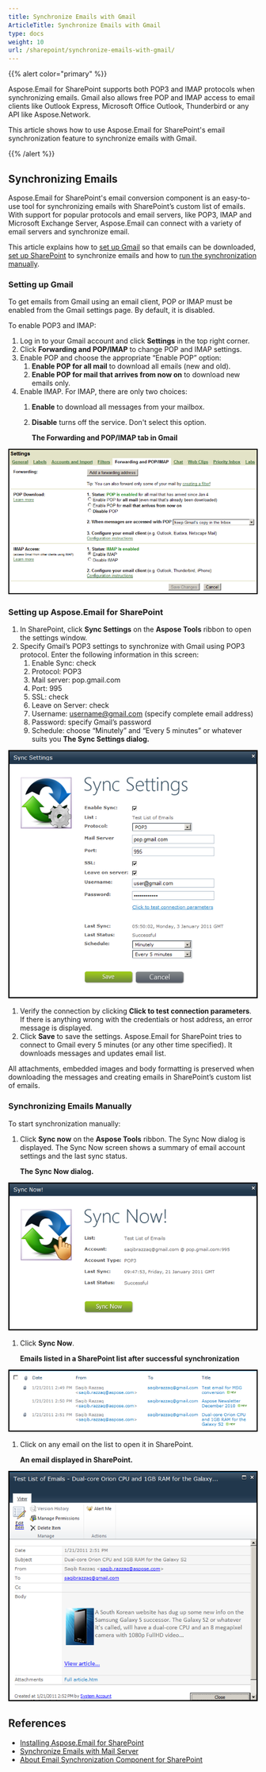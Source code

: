 ```yaml
---
title: Synchronize Emails with Gmail
ArticleTitle: Synchronize Emails with Gmail
type: docs
weight: 10
url: /sharepoint/synchronize-emails-with-gmail/
---
```



{{% alert color="primary" %}} 

Aspose.Email for SharePoint supports both POP3 and IMAP protocols when synchronizing emails. Gmail also allows free POP and IMAP access to email clients like Outlook Express, Microsoft Office Outlook, Thunderbird or any API like Aspose.Network. 

This article shows how to use Aspose.Email for SharePoint's email synchronization feature to synchronize emails with Gmail.

{{% /alert %}} 
## **Synchronizing Emails**
Aspose.Email for SharePoint's email conversion component is an easy-to-use tool for synchronizing emails with SharePoint’s custom list of emails. With support for popular protocols and email servers, like POP3, IMAP and Microsoft Exchange Server, Aspose.Email can connect with a variety of email servers and synchronize email. 

This article explains how to [set up Gmail](/email/sharepoint/synchronize-emails-with-gmail/) so that emails can be downloaded, [set up SharePoint](/email/sharepoint/synchronize-emails-with-gmail/) to synchronize emails and how to [run the synchronization manually](/email/sharepoint/synchronize-emails-with-gmail/).
### **Setting up Gmail**
To get emails from Gmail using an email client, POP or IMAP must be enabled from the Gmail settings page. By default, it is disabled.

To enable POP3 and IMAP:

1. Log in to your Gmail account and click **Settings** in the top right corner.
1. Click **Forwarding and POP/IMAP** to change POP and IMAP settings.
1. Enable POP and choose the appropriate “Enable POP” option: 
   1. **Enable POP for all mail** to download all emails (new and old).
   1. **Enable POP for mail that arrives from now on** to download new emails only.
1. Enable IMAP. 
   For IMAP, there are only two choices: 
   1. **Enable** to download all messages from your mailbox.
   1. **Disable** turns off the service. Don't select this option. 

      **The Forwarding and POP/IMAP tab in Gmail** 

![todo:image_alt_text](synchronize-emails-with-gmail_1.png)



### **Setting up Aspose.Email for SharePoint**
1. In SharePoint, click **Sync Settings** on the **Aspose Tools** ribbon to open the settings window.
1. Specify Gmail’s POP3 settings to synchronize with Gmail using POP3 protocol. Enter the following information in this screen: 
   1. Enable Sync: check
   1. Protocol: POP3
   1. Mail server: pop.gmail.com
   1. Port: 995
   1. SSL: check
   1. Leave on Server: check
   1. Username: username@gmail.com (specify complete email address)
   1. Password: specify Gmail’s password
   1. Schedule: choose “Minutely” and “Every 5 minutes” or whatever suits you 
      **The Sync Settings dialog.** 

![todo:image_alt_text](synchronize-emails-with-gmail_2.png)




1. Verify the connection by clicking **Click to test connection parameters**. If there is anything wrong with the credentials or host address, an error message is displayed.
1. Click **Save** to save the settings.
   Aspose.Email for SharePoint tries to connect to Gmail every 5 minutes (or any other time specified). It downloads messages and updates email list.

All attachments, embedded images and body formatting is preserved when downloading the messages and creating emails in SharePoint’s custom list of emails. 
### **Synchronizing Emails Manually**
To start synchronization manually: 

1. Click **Sync now** on the **Aspose Tools** ribbon. The Sync Now dialog is displayed. The Sync Now screen shows a summary of email account settings and the last sync status. 

   **The Sync Now dialog.** 

![todo:image_alt_text](synchronize-emails-with-gmail_3.png)




1. Click **Sync Now**. 

   **Emails listed in a SharePoint list after successful synchronization** 

![todo:image_alt_text](synchronize-emails-with-gmail_4.png)




1. Click on any email on the list to open it in SharePoint.

   **An email displayed in SharePoint.** 

![todo:image_alt_text](synchronize-emails-with-gmail_5.png)
## **References**
- [Installing Aspose.Email for SharePoint](/email/sharepoint/install-aspose-email-for-sharepoint/)
- [Synchronize Emails with Mail Server](/email/sharepoint/email-synchronization/)
- [About Email Synchronization Component for SharePoint](/email/sharepoint/about-email-synchronization/)

